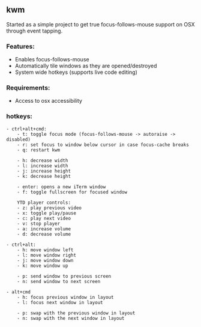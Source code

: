 ## kwm

Started as a simple project to get true focus-follows-mouse support on OSX through event tapping.

### Features:
- Enables focus-follows-mouse
- Automatically tile windows as they are opened/destroyed
- System wide hotkeys (supports live code editing)

### Requirements:
- Access to osx accessibility

### hotkeys:
    - ctrl+alt+cmd:
        - t: toggle focus mode (focus-follows-mouse -> autoraise -> disabled)
        - r: set focus to window below cursor in case focus-cache breaks
        - q: restart kwm

        - h: decrease width
        - l: increase width
        - j: increase height
        - k: decrease height

        - enter: opens a new iTerm window
        - f: toggle fullscreen for focused window

        YTD player controls:
        - z: play previous video
        - x: toggle play/pause
        - c: play next video
        - v: stop player
        - a: increase volume
        - d: decrease volume

    - ctrl+alt:
        - h: move window left
        - l: move window right
        - j: move window down
        - k: move window up

        - p: send window to previous screen
        - n: send window to next screen

    - alt+cmd
        - h: focus previous window in layout
        - l: focus next window in layout

        - p: swap with the previous window in layout
        - n: swap with the next window in layout
